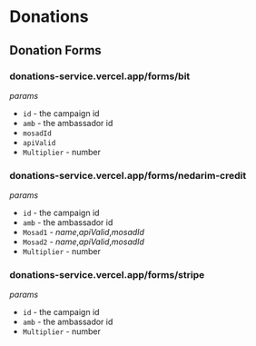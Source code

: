 # Donations


## Donation Forms

### donations-service.vercel.app/forms/bit

*params*
* `id` - the campaign id
* `amb` - the ambassador id
* `mosadId`
* `apiValid`
* `Multiplier` - number


### donations-service.vercel.app/forms/nedarim-credit

*params*
* `id` - the campaign id
* `amb` - the ambassador id
* `Mosad1` - *name*,*apiValid*,*mosadId*
* `Mosad2` - *name*,*apiValid*,*mosadId*
* `Multiplier` - number


### donations-service.vercel.app/forms/stripe

*params*
* `id` - the campaign id
* `amb` - the ambassador id
* `Multiplier` - number